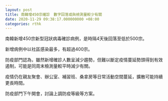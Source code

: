 ```yaml
---
layout: post
title: 南韓增450宗確診　數字回落或與檢測量較少有關
date: 2020-11-29 09:38:17.000000000 +08:00
categories: rthk
---
```


南韓新增450宗新型冠狀病毒確診病例，是時隔4天後回落至低於500宗。

新增病例中以社區感染最多，有超過400宗。

防疫部門認為，雖然新增確診人數呈減少趨勢，但難以斷定疫情蔓延勢頭得到有效遏制，可能是同周末檢測量較平時減少有關。

疫情仍在親友聚會、辦公室、補習班、桑拿房等日常活動空間蔓延，擴散可能持續更長時間。

防疫部門下午開會，討論上調防疫等級等方案。

